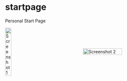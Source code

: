 # startpage
Personal Start Page

<div style="display: flex; justify-content: space-between; align-items: center;">
  <img src="https://github.com/user-attachments/assets/a33ed330-fb69-48f3-88b3-69fe804519ea" alt="Screenshot 1" style="width: 20%; margin-right: 25px;" />
  <img src="https://github.com/user-attachments/assets/ab0d8a98-a034-40e4-9996-9e4b4bb4828d" alt="Screenshot 2" style="width: 50%;" />
</div>
